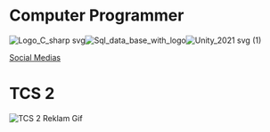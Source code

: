 # Computer Programmer

![Logo_C_sharp svg](https://github.com/Traslox/Traslox/assets/107253054/40ed7c19-8add-4e2b-88e3-251c8cce2afe)![Sql_data_base_with_logo](https://github.com/Traslox/Traslox/assets/107253054/d9241234-2a77-4181-a924-6f94dfd92838)![Unity_2021 svg (1)](https://github.com/Traslox/Traslox/assets/107253054/e6886fc6-437c-4f13-bde2-e28dabffa1b7)

[Social Medias](https://linktr.ee/Traslox)

# TCS 2

![TCS 2 Reklam Gif](https://github.com/Traslox/Traslox/assets/107253054/ebb548a1-131e-4ea1-9a75-6d44d9ec7f56)


<!---
Traslox/Traslox is a ✨ special ✨ repository because its `README.md` (this file) appears on your GitHub profile.
You can click the Preview link to take a look at your changes.
--->

